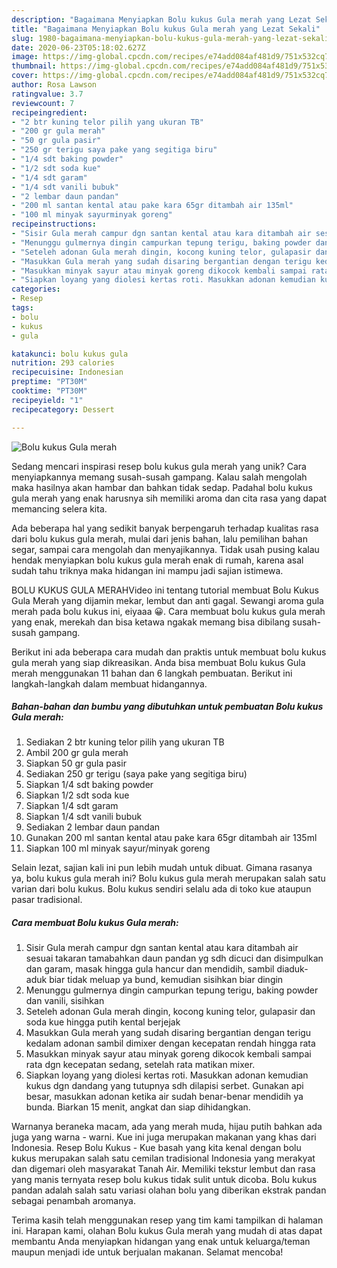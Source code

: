 ```yaml
---
description: "Bagaimana Menyiapkan Bolu kukus Gula merah yang Lezat Sekali"
title: "Bagaimana Menyiapkan Bolu kukus Gula merah yang Lezat Sekali"
slug: 1980-bagaimana-menyiapkan-bolu-kukus-gula-merah-yang-lezat-sekali
date: 2020-06-23T05:18:02.627Z
image: https://img-global.cpcdn.com/recipes/e74add084af481d9/751x532cq70/bolu-kukus-gula-merah-foto-resep-utama.jpg
thumbnail: https://img-global.cpcdn.com/recipes/e74add084af481d9/751x532cq70/bolu-kukus-gula-merah-foto-resep-utama.jpg
cover: https://img-global.cpcdn.com/recipes/e74add084af481d9/751x532cq70/bolu-kukus-gula-merah-foto-resep-utama.jpg
author: Rosa Lawson
ratingvalue: 3.7
reviewcount: 7
recipeingredient:
- "2 btr kuning telor pilih yang ukuran TB"
- "200 gr gula merah"
- "50 gr gula pasir"
- "250 gr terigu saya pake yang segitiga biru"
- "1/4 sdt baking powder"
- "1/2 sdt soda kue"
- "1/4 sdt garam"
- "1/4 sdt vanili bubuk"
- "2 lembar daun pandan"
- "200 ml santan kental atau pake kara 65gr ditambah air 135ml"
- "100 ml minyak sayurminyak goreng"
recipeinstructions:
- "Sisir Gula merah campur dgn santan kental atau kara ditambah air sesuai takaran tamabahkan daun pandan yg sdh dicuci dan disimpulkan dan garam, masak hingga gula hancur dan mendidih, sambil diaduk-aduk biar tidak meluap ya bund, kemudian sisihkan biar dingin"
- "Menunggu gulmernya dingin campurkan tepung terigu, baking powder dan vanili, sisihkan"
- "Seteleh adonan Gula merah dingin, kocong kuning telor, gulapasir dan soda kue hingga putih kental berjejak"
- "Masukkan Gula merah yang sudah disaring bergantian dengan terigu kedalam adonan sambil dimixer dengan kecepatan rendah hingga rata"
- "Masukkan minyak sayur atau minyak goreng dikocok kembali sampai rata dgn kecepatan sedang, setelah rata matikan mixer."
- "Siapkan loyang yang diolesi kertas roti. Masukkan adonan kemudian kukus dgn dandang yang tutupnya sdh dilapisi serbet. Gunakan api besar, masukkan adonan ketika air sudah benar-benar mendidih ya bunda. Biarkan 15 menit, angkat dan siap dihidangkan."
categories:
- Resep
tags:
- bolu
- kukus
- gula

katakunci: bolu kukus gula 
nutrition: 293 calories
recipecuisine: Indonesian
preptime: "PT30M"
cooktime: "PT30M"
recipeyield: "1"
recipecategory: Dessert

---
```



![Bolu kukus Gula merah](https://img-global.cpcdn.com/recipes/e74add084af481d9/751x532cq70/bolu-kukus-gula-merah-foto-resep-utama.jpg)

Sedang mencari inspirasi resep bolu kukus gula merah yang unik? Cara menyiapkannya memang susah-susah gampang. Kalau salah mengolah maka hasilnya akan hambar dan bahkan tidak sedap. Padahal bolu kukus gula merah yang enak harusnya sih memiliki aroma dan cita rasa yang dapat memancing selera kita.

Ada beberapa hal yang sedikit banyak berpengaruh terhadap kualitas rasa dari bolu kukus gula merah, mulai dari jenis bahan, lalu pemilihan bahan segar, sampai cara mengolah dan menyajikannya. Tidak usah pusing kalau hendak menyiapkan bolu kukus gula merah enak di rumah, karena asal sudah tahu triknya maka hidangan ini mampu jadi sajian istimewa.

BOLU KUKUS GULA MERAHVideo ini tentang tutorial membuat Bolu Kukus Gula Merah yang dijamin mekar, lembut dan anti gagal. Sewangi aroma gula merah pada bolu kukus ini, eiyaaa 😀. Cara membuat bolu kukus gula merah yang enak, merekah dan bisa ketawa ngakak memang bisa dibilang susah-susah gampang.


Berikut ini ada beberapa cara mudah dan praktis untuk membuat bolu kukus gula merah yang siap dikreasikan. Anda bisa membuat Bolu kukus Gula merah menggunakan 11 bahan dan 6 langkah pembuatan. Berikut ini langkah-langkah dalam membuat hidangannya.

<!--inarticleads1-->

##### Bahan-bahan dan bumbu yang dibutuhkan untuk pembuatan Bolu kukus Gula merah:

1. Sediakan 2 btr kuning telor pilih yang ukuran TB
1. Ambil 200 gr gula merah
1. Siapkan 50 gr gula pasir
1. Sediakan 250 gr terigu (saya pake yang segitiga biru)
1. Siapkan 1/4 sdt baking powder
1. Siapkan 1/2 sdt soda kue
1. Siapkan 1/4 sdt garam
1. Siapkan 1/4 sdt vanili bubuk
1. Sediakan 2 lembar daun pandan
1. Gunakan 200 ml santan kental atau pake kara 65gr ditambah air 135ml
1. Siapkan 100 ml minyak sayur/minyak goreng


Selain lezat, sajian kali ini pun lebih mudah untuk dibuat. Gimana rasanya ya, bolu kukus gula merah ini? Bolu kukus gula merah merupakan salah satu varian dari bolu kukus. Bolu kukus sendiri selalu ada di toko kue ataupun pasar tradisional. 

<!--inarticleads2-->

##### Cara membuat Bolu kukus Gula merah:

1. Sisir Gula merah campur dgn santan kental atau kara ditambah air sesuai takaran tamabahkan daun pandan yg sdh dicuci dan disimpulkan dan garam, masak hingga gula hancur dan mendidih, sambil diaduk-aduk biar tidak meluap ya bund, kemudian sisihkan biar dingin
1. Menunggu gulmernya dingin campurkan tepung terigu, baking powder dan vanili, sisihkan
1. Seteleh adonan Gula merah dingin, kocong kuning telor, gulapasir dan soda kue hingga putih kental berjejak
1. Masukkan Gula merah yang sudah disaring bergantian dengan terigu kedalam adonan sambil dimixer dengan kecepatan rendah hingga rata
1. Masukkan minyak sayur atau minyak goreng dikocok kembali sampai rata dgn kecepatan sedang, setelah rata matikan mixer.
1. Siapkan loyang yang diolesi kertas roti. Masukkan adonan kemudian kukus dgn dandang yang tutupnya sdh dilapisi serbet. Gunakan api besar, masukkan adonan ketika air sudah benar-benar mendidih ya bunda. Biarkan 15 menit, angkat dan siap dihidangkan.


Warnanya beraneka macam, ada yang merah muda, hijau putih bahkan ada juga yang warna - warni. Kue ini juga merupakan makanan yang khas dari Indonesia. Resep Bolu Kukus - Kue basah yang kita kenal dengan bolu kukus merupakan salah satu cemilan tradisional Indonesia yang merakyat dan digemari oleh masyarakat Tanah Air. Memiliki tekstur lembut dan rasa yang manis ternyata resep bolu kukus tidak sulit untuk dicoba. Bolu kukus pandan adalah salah satu variasi olahan bolu yang diberikan ekstrak pandan sebagai penambah aromanya. 

Terima kasih telah menggunakan resep yang tim kami tampilkan di halaman ini. Harapan kami, olahan Bolu kukus Gula merah yang mudah di atas dapat membantu Anda menyiapkan hidangan yang enak untuk keluarga/teman maupun menjadi ide untuk berjualan makanan. Selamat mencoba!
